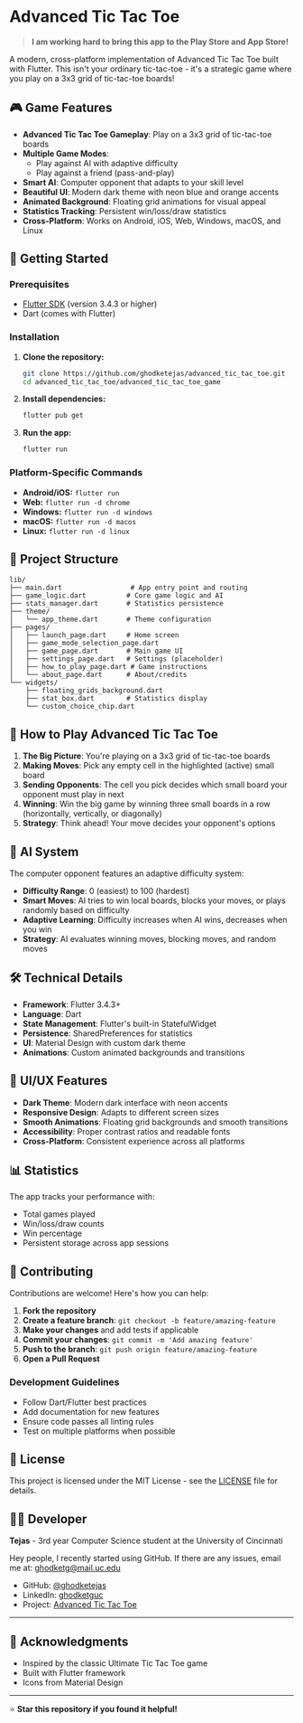 # Advanced Tic Tac Toe

> **I am working hard to bring this app to the Play Store and App Store!**

A modern, cross-platform implementation of Advanced Tic Tac Toe built with Flutter. This isn't your ordinary tic-tac-toe - it's a strategic game where you play on a 3x3 grid of tic-tac-toe boards!

## 🎮 Game Features

- **Advanced Tic Tac Toe Gameplay**: Play on a 3x3 grid of tic-tac-toe boards
- **Multiple Game Modes**: 
  - Play against AI with adaptive difficulty
  - Play against a friend (pass-and-play)
- **Smart AI**: Computer opponent that adapts to your skill level
- **Beautiful UI**: Modern dark theme with neon blue and orange accents
- **Animated Background**: Floating grid animations for visual appeal
- **Statistics Tracking**: Persistent win/loss/draw statistics
- **Cross-Platform**: Works on Android, iOS, Web, Windows, macOS, and Linux

## 🚀 Getting Started

### Prerequisites
- [Flutter SDK](https://flutter.dev/docs/get-started/install) (version 3.4.3 or higher)
- Dart (comes with Flutter)

### Installation
1. **Clone the repository:**
   ```sh
   git clone https://github.com/ghodketejas/advanced_tic_tac_toe.git
   cd advanced_tic_tac_toe/advanced_tic_tac_toe_game
   ```

2. **Install dependencies:**
   ```sh
   flutter pub get
   ```

3. **Run the app:**
   ```sh
   flutter run
   ```

### Platform-Specific Commands
- **Android/iOS:** `flutter run`
- **Web:** `flutter run -d chrome`
- **Windows:** `flutter run -d windows`
- **macOS:** `flutter run -d macos`
- **Linux:** `flutter run -d linux`

## 📁 Project Structure

```
lib/
├── main.dart                 # App entry point and routing
├── game_logic.dart          # Core game logic and AI
├── stats_manager.dart       # Statistics persistence
├── theme/
│   └── app_theme.dart       # Theme configuration
├── pages/
│   ├── launch_page.dart     # Home screen
│   ├── game_mode_selection_page.dart
│   ├── game_page.dart       # Main game UI
│   ├── settings_page.dart   # Settings (placeholder)
│   ├── how_to_play_page.dart # Game instructions
│   └── about_page.dart      # About/credits
└── widgets/
    ├── floating_grids_background.dart
    ├── stat_box.dart        # Statistics display
    └── custom_choice_chip.dart
```

## 🎯 How to Play Advanced Tic Tac Toe

1. **The Big Picture**: You're playing on a 3x3 grid of tic-tac-toe boards
2. **Making Moves**: Pick any empty cell in the highlighted (active) small board
3. **Sending Opponents**: The cell you pick decides which small board your opponent must play in next
4. **Winning**: Win the big game by winning three small boards in a row (horizontally, vertically, or diagonally)
5. **Strategy**: Think ahead! Your move decides your opponent's options

## 🤖 AI System

The computer opponent features an adaptive difficulty system:
- **Difficulty Range**: 0 (easiest) to 100 (hardest)
- **Smart Moves**: AI tries to win local boards, blocks your moves, or plays randomly based on difficulty
- **Adaptive Learning**: Difficulty increases when AI wins, decreases when you win
- **Strategy**: AI evaluates winning moves, blocking moves, and random moves

## 🛠️ Technical Details

- **Framework**: Flutter 3.4.3+
- **Language**: Dart
- **State Management**: Flutter's built-in StatefulWidget
- **Persistence**: SharedPreferences for statistics
- **UI**: Material Design with custom dark theme
- **Animations**: Custom animated backgrounds and transitions

## 🎨 UI/UX Features

- **Dark Theme**: Modern dark interface with neon accents
- **Responsive Design**: Adapts to different screen sizes
- **Smooth Animations**: Floating grid backgrounds and smooth transitions
- **Accessibility**: Proper contrast ratios and readable fonts
- **Cross-Platform**: Consistent experience across all platforms

## 📊 Statistics

The app tracks your performance with:
- Total games played
- Win/loss/draw counts
- Win percentage
- Persistent storage across app sessions

## 🤝 Contributing

Contributions are welcome! Here's how you can help:

1. **Fork the repository**
2. **Create a feature branch**: `git checkout -b feature/amazing-feature`
3. **Make your changes** and add tests if applicable
4. **Commit your changes**: `git commit -m 'Add amazing feature'`
5. **Push to the branch**: `git push origin feature/amazing-feature`
6. **Open a Pull Request**

### Development Guidelines
- Follow Dart/Flutter best practices
- Add documentation for new features
- Ensure code passes all linting rules
- Test on multiple platforms when possible

## 📝 License

This project is licensed under the MIT License - see the [LICENSE](LICENSE) file for details.

## 👨‍💻 Developer

**Tejas** - 3rd year Computer Science student at the University of Cincinnati

Hey people, I recently started using GitHub. If there are any issues, email me at: ghodketg@mail.uc.edu

- GitHub: [@ghodketejas](https://github.com/ghodketejas)
- LinkedIn: [ghodketguc](https://www.linkedin.com/in/ghodketguc/)
- Project: [Advanced Tic Tac Toe](https://github.com/ghodketejas/advanced_tic_tac_toe)

---

## 🙏 Acknowledgments

- Inspired by the classic Ultimate Tic Tac Toe game
- Built with Flutter framework
- Icons from Material Design

---

⭐ **Star this repository if you found it helpful!**
